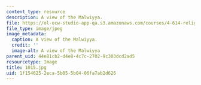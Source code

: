 ```yaml
---
content_type: resource
description: A view of the Malwiyya.
file: https://ol-ocw-studio-app-qa.s3.amazonaws.com/courses/4-614-religious-architecture-and-islamic-cultures-fall-2002/1f1546252eca5b055b0406fa7ab2d626_1015.jpg
file_type: image/jpeg
image_metadata:
  caption: A view of the Malwiyya.
  credit: ''
  image-alt: A view of the Malwiyya
parent_uid: 44e81cb2-d4e8-4c7c-2702-9c303dcd2ad5
resourcetype: Image
title: 1015.jpg
uid: 1f154625-2eca-5b05-5b04-06fa7ab2d626
---
```

